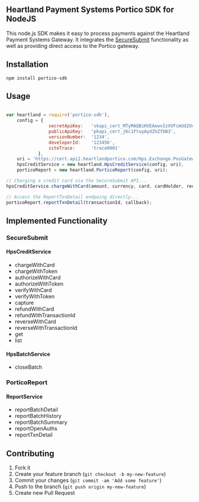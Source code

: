 ## Heartland Payment Systems Portico SDK for NodeJS

This node.js SDK makes it easy to process payments against the Heartland Payment Systems Gateway.  It integrates the [SecureSubmit](https://developer.heartlandpaymentsystems.com/SecureSubmit/Documentation) functionality as well as providing direct access to the Portico gateway.

## Installation

`npm install portico-sdk`

## Usage

```javascript

var heartland = require('portico-sdk'),
    config = {
                secretApiKey:   'skapi_cert_MTyMAQBiHVEAewvIzXVFcmUd2UcyBge_eCpaASUp0A',
                publicApiKey:   'pkapi_cert_jKc1FtuyAydZhZfbB3',
                versionNumber:  '1234',
                developerId:    '123456',
                siteTrace:      'trace0001'
            },
    uri = 'https://cert.api2.heartlandportico.com/Hps.Exchange.PosGateway/PosGatewayService.asmx',
    hpsCreditService = new heartland.HpsCreditService(config, uri),
    porticoReport = new heartland.PorticoReport(config, uri);

// Charging a credit card via the SecureSubmit API...
hpsCreditService.chargeWithCard(amount, currency, card, cardHolder, requestMultiUseToken, memo, callback);

// Access the ReportTxnDetail endpoing directly...
porticoReport.reportTxnDetail(transactionId, callback);

```

## Implemented Functionality

### SecureSubmit

#### HpsCreditService

* chargeWithCard
* chargeWithToken
* authorizeWithCard
* authorizeWithToken
* verifyWithCard
* verifyWithToken
* capture
* refundWithCard
* refundWithTransactionId
* reverseWithCard
* reverseWithTransactionId
* get
* list

#### HpsBatchService

* closeBatch


### PorticoReport

#### ReportService

* reportBatchDetail
* reportBatchHistory
* reportBatchSummary
* reportOpenAuths
* reportTxnDetail

## Contributing

1. Fork it
2. Create your feature branch (`git checkout -b my-new-feature`)
3. Commit your changes (`git commit -am 'Add some feature'`)
4. Push to the branch (`git push origin my-new-feature`)
5. Create new Pull Request